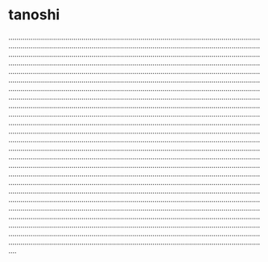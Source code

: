 # tanoshi

................................................................................................................................................................................................................................................................................................................................................................................................................................................................................................................................................................................................................................................................................................................................................................................................................................................................................................................................................................................................................................................................................................................................................................................................................................................................................................................................................................................................................................................................................................................................................................................................................................................................................................................................................................................................................................................................................................................................................................................................................................................................................................................................................................................................................................................................................................................................................................................................................................................................................................................................................................................................................................................................................................................................................................................................................................................................................................................................................................................................................................................................................................................................................................................................................................